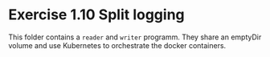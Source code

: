 
# Exercise 1.10 Split logging

This folder contains a `reader` and `writer` programm.
They share an emptyDir volume and use Kubernetes to orchestrate the docker containers.
